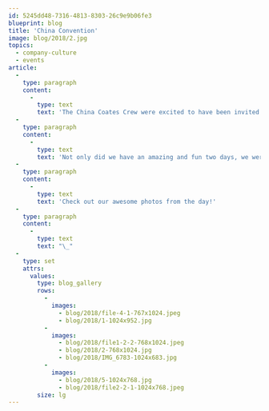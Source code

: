 ```yaml
---
id: 5245dd48-7316-4813-8303-26c9e9b06fe3
blueprint: blog
title: 'China Convention'
image: blog/2018/2.jpg
topics:
  - company-culture
  - events
article:
  -
    type: paragraph
    content:
      -
        type: text
        text: 'The China Coates Crew were excited to have been invited to the 2018 McDonald’s Convention, held in Singapore. As the IT supplier for McDonald China’s Self-Order Kiosks and Digital Menuboards, we took this valuable opportunity to show the world our technology and creativity that we are well-known for!'
  -
    type: paragraph
    content:
      -
        type: text
        text: 'Not only did we have an amazing and fun two days, we were lucky enough to be awarded the Win-Win Co-operation Award for our outstanding contribution during 2017.'
  -
    type: paragraph
    content:
      -
        type: text
        text: 'Check out our awesome photos from the day!'
  -
    type: paragraph
    content:
      -
        type: text
        text: "\_"
  -
    type: set
    attrs:
      values:
        type: blog_gallery
        rows:
          -
            images: 
              - blog/2018/file-4-1-767x1024.jpeg
              - blog/2018/1-1024x952.jpg
          -
            images: 
              - blog/2018/file1-2-2-768x1024.jpeg
              - blog/2018/2-768x1024.jpg
              - blog/2018/IMG_6783-1024x683.jpg
          -
            images: 
              - blog/2018/5-1024x768.jpg
              - blog/2018/file2-2-1-1024x768.jpeg
        size: lg
---
```

